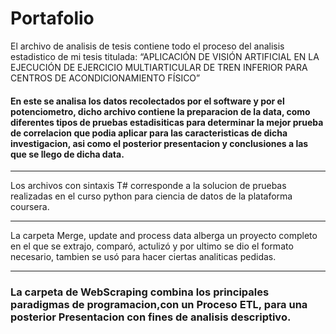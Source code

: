 # Portafolio
El archivo de analisis de tesis contiene todo el proceso del analisis estadistico de mi tesis titulada: “APLICACIÓN DE VISIÓN ARTIFICIAL EN LA EJECUCIÓN DE EJERCICIO MULTIARTICULAR DE TREN INFERIOR PARA CENTROS DE ACONDICIONAMIENTO FÍSICO”

#### En este se analisa los datos recolectados por el software y por el potenciometro, dicho archivo contiene la preparacion de la data, como diferentes tipos de pruebas estadisiticas para determinar la mejor prueba de correlacion que podia aplicar para las caracteristicas de dicha investigacion, asi como el posterior presentacion y conclusiones a las que se llego de dicha data.
---------------------------------------------------------------------------------------------------------------------------------------------------------------------------------
Los archivos con sintaxis T# corresponde a la solucion de pruebas realizadas en el curso python para ciencia de datos de la plataforma coursera.

_________________________________________________________________________________________________________________________________________________________________________________________________________________

La carpeta Merge, update and process data alberga un proyecto completo en el que se extrajo, comparó, actulizó y por ultimo se dio el formato necesario, tambien se usó para hacer ciertas analiticas pedidas.
_________________________________________________________________________________________________________________________________________________________________________________________________________

### La carpeta de WebScraping combina los principales paradigmas de programacion,con un Proceso ETL, para una posterior Presentacion con fines de analisis descriptivo.
